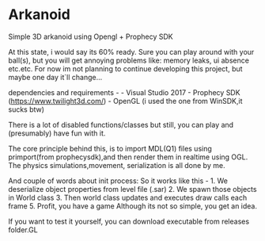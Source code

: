 # Arkanoid
Simple 3D arkanoid using Opengl + Prophecy SDK

At this state, i would say its 60% ready. Sure you can play around with your ball(s), but you will get annoying problems like: memory leaks, ui absence etc.etc.
For now im not planning to continue developing this project, but maybe one day it`ll change...

dependencies and requirements -
    - Visual Studio 2017
    - Prophecy SDK (https://www.twilight3d.com/)
    - OpenGL (i used the one from WinSDK,it sucks btw)
    
 There is a lot of disabled functions/classes but still, you can play and (presumably) have fun with it.
 
 The core principle behind this, is to import MDL(Q1) files using primport(from prophecysdk),and then render them in realtime using OGL. 
 The physics simulations,movement, serialization is all done by me.
 
And couple of words about init process: 
So it works like this -
    1. We deserialize object properties from level file (.sar)
    2. We spawn those objects in World class
    3. Then world class updates and executes draw calls each frame
    5. Profit, you have a game
Although its not so simple, you get an idea.

If you want to test it yourself, you can download executable from releases folder.GL
